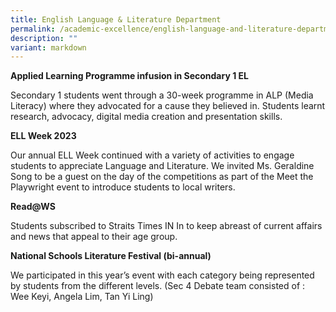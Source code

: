 ```yaml
---
title: English Language & Literature Department
permalink: /academic-excellence/english-language-and-literature-department/
description: ""
variant: markdown
---
```

**Applied Learning Programme infusion in Secondary 1 EL** 

Secondary 1 students went through a 30-week programme in ALP (Media Literacy) where they advocated for a cause they believed in. Students learnt research, advocacy, digital media creation and presentation skills.

**ELL Week 2023**

Our annual ELL Week continued with a variety of activities to engage students to appreciate Language and Literature. We invited Ms. Geraldine Song to be a guest on the day of the competitions as part of the Meet the Playwright event to introduce students to local writers. 

**Read@WS**

Students subscribed to Straits Times IN In to keep abreast of current affairs and news that appeal to their age group.

**National Schools Literature Festival (bi-annual)** 

We participated in this year’s event with each category being represented by students from the different levels. (Sec 4 Debate team consisted of : Wee Keyi, Angela Lim, Tan Yi Ling)
